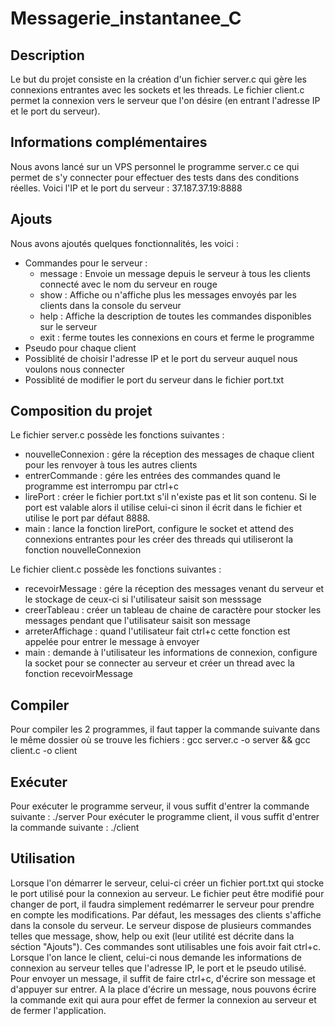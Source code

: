 # Messagerie_instantanee_C

## Description
Le but du projet consiste en la création d'un fichier server.c qui gère les connexions entrantes avec les sockets et les threads. Le fichier client.c permet la connexion vers le serveur que l'on désire (en entrant l'adresse IP et le port du serveur).


## Informations complémentaires
Nous avons lancé sur un VPS personnel le programme server.c ce qui permet de s'y connecter pour effectuer des tests dans des conditions réelles. Voici l'IP et le port du serveur : 37.187.37.19:8888


## Ajouts
Nous avons ajoutés quelques fonctionnalités, les voici : 
- Commandes pour le serveur : 
  - message <votreMessage> : Envoie un message depuis le serveur à tous les clients connecté avec le nom du serveur en rouge
  - show : Affiche ou n'affiche plus les messages envoyés par les clients dans la console du serveur
  - help : Affiche la description de toutes les commandes disponibles sur le serveur
  - exit : ferme toutes les connexions en cours et ferme le programme
- Pseudo pour chaque client
- Possiblité de choisir l'adresse IP et le port du serveur auquel nous voulons nous connecter
- Possiblité de modifier le port du serveur dans le fichier port.txt

## Composition du projet

Le fichier server.c possède les fonctions suivantes : 
- nouvelleConnexion : gére la réception des messages de chaque client pour les renvoyer à tous les autres clients
- entrerCommande : gére les entrées des commandes quand le programme est interrompu par ctrl+c
- lirePort : créer le fichier port.txt s'il n'existe pas et lit son contenu. Si le port est valable alors il utilise celui-ci sinon il écrit dans le fichier et utilise le port par défaut 8888.
- main : lance la fonction lirePort, configure le socket et attend des connexions entrantes pour les créer des threads qui utiliseront la fonction nouvelleConnexion


Le fichier client.c possède les fonctions suivantes : 
- recevoirMessage : gére la réception des messages venant du serveur et le stockage de ceux-ci si l'utilisateur saisit son messsage
- creerTableau : créer un tableau de chaine de caractère pour stocker les messages pendant que l'utilisateur saisit son message
- arreterAffichage : quand l'utilisateur fait ctrl+c cette fonction est appelée pour entrer le message à envoyer
- main : demande à l'utilisateur les informations de connexion, configure la socket pour se connecter au serveur et créer un thread avec la fonction recevoirMessage



## Compiler

Pour compiler les 2 programmes, il faut tapper la commande suivante dans le même dossier où se trouve les fichiers : gcc server.c -o server && gcc client.c -o client


## Exécuter

Pour exécuter le programme serveur, il vous suffit d'entrer la commande suivante : ./server
Pour exécuter le programme client, il vous suffit d'entrer la commande suivante : ./client


## Utilisation

Lorsque l'on démarrer le serveur, celui-ci créer un fichier port.txt qui stocke le port utilisé pour la connexion au serveur. Le fichier peut être modifié pour changer de port, il faudra simplement redémarrer le serveur pour prendre en compte les modifications. Par défaut, les messages des clients s'affiche dans la console du serveur. Le serveur dispose de plusieurs commandes telles que message, show, help ou exit (leur utilité est décrite dans la séction "Ajouts"). Ces commandes sont utilisables une fois avoir fait ctrl+c.
Lorsque l'on lance le client, celui-ci nous demande les informations de connexion au serveur telles que l'adresse IP, le port et le pseudo utilisé. Pour envoyer un message, il suffit de faire ctrl+c, d'écrire son message et d'appuyer sur entrer. A la place d'écrire un message, nous pouvons écrire la commande exit qui aura pour effet de fermer la connexion au serveur et de fermer l'application.
